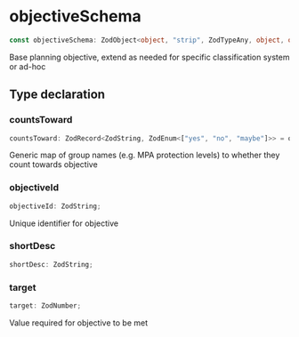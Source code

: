 # objectiveSchema

```ts
const objectiveSchema: ZodObject<object, "strip", ZodTypeAny, object, object>;
```

Base planning objective, extend as needed for specific classification system or ad-hoc

## Type declaration

### countsToward

```ts
countsToward: ZodRecord<ZodString, ZodEnum<["yes", "no", "maybe"]>> = objectiveAnswerMapSchema;
```

Generic map of group names (e.g. MPA protection levels) to whether they count towards objective

### objectiveId

```ts
objectiveId: ZodString;
```

Unique identifier for objective

### shortDesc

```ts
shortDesc: ZodString;
```

### target

```ts
target: ZodNumber;
```

Value required for objective to be met
